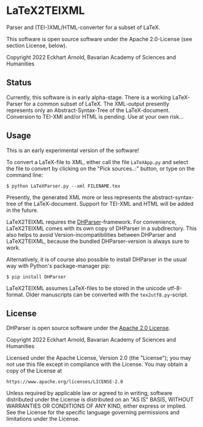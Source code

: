 LaTeX2TEIXML
============

Parser and (TEI-)XML/HTML-converter for a subset of LaTeX.

This software is open source software under the Apache 2.0-License (see section License, below).

Copyright 2022  Eckhart Arnold, Bavarian Academy of Sciences and Humanities

Status
------

Currently, this software is in early alpha-stage. There is a working LaTeX-Parser
for a common subset of LaTeX. The XML-output presently represents only an Abstract-Syntax-Tree
of the LaTeX-document. Conversion to TEI-XMl and/or HTML is pending. Use at your own risk...

Usage
-----

This is an early experimental version of the software!

To convert a LaTeX-file to XML, either call the file `LaTeXApp.py` and select
the file to convert by clicking on the "Pick sources..:" button, or
type on the command line:

    $ python LaTeXParser.py --xml FILENAME.tex

Presently, the generated XML more or 
less represents the abstract-syntax-tree of the LaTeX-document. 
Support for TEI-XML and HTML will be added in the future.

LaTeX2TEIXML requires the [DHParser](https://gitlab.lrz.de/badw-it/DHParser)-framework. 
For convenience, LaTeX2TEIXML comes with its own copy of DHParser in a subdirectory.
This also helps to avoid Version-incompatibilities between DHParser and LaTeX2TEIXML,
because the bundled DHParser-version is always sure to work.

Alternatively, it is of course also possible to install DHParser in the usual way
with Python's package-manager pip:

    $ pip install DHParser

LaTeX2TEIXML assumes LaTeX-files to be stored in the unicode utf-8-format. Older manuscripts
can be converted with the `tex2utf8.py`-script. 

License
-------

DHParser is open source software under the [Apache 2.0 License](https://www.apache.org/licenses/LICENSE-2.0).

Copyright 2022  Eckhart Arnold, Bavarian Academy of Sciences and Humanities

Licensed under the Apache License, Version 2.0 (the "License");
you may not use this file except in compliance with the License.
You may obtain a copy of the License at

    https://www.apache.org/licenses/LICENSE-2.0

Unless required by applicable law or agreed to in writing, software
distributed under the License is distributed on an "AS IS" BASIS,
WITHOUT WARRANTIES OR CONDITIONS OF ANY KIND, either express or implied.
See the License for the specific language governing permissions and
limitations under the License.
